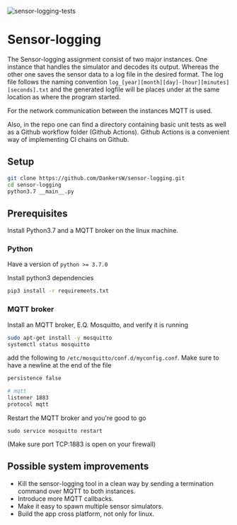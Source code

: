 ![sensor-logging-tests](https://github.com/DankersW/sensor-logging/workflows/sensor-logging-tests/badge.svg)
# Sensor-logging
The Sensor-logging assignment consist of two major instances. One instance that handles the simulator and decodes its 
output. Whereas the other one saves the sensor data to a log file in the desired format. The log file follows the 
naming convention ```log_[year][month][day]-[hour][minutes][seconds].txt``` and the generated logfile will be places 
under at the same location as where the program started. 

For the network communication between the instances MQTT is used. 

Also, in the repo one can find a directory containing basic unit tests as well as a Github workflow folder 
(Github Actions). Github Actions is a convenient way of implementing CI chains on Github.
  

## Setup 
```bash
git clone https://github.com/DankersW/sensor-logging.git
cd sensor-logging
python3.7 __main__.py
```

## Prerequisites
Install Python3.7 and a MQTT broker on the linux machine.
### Python
Have a version of ``` python >= 3.7.0 ```


Install python3 dependencies
```bash
pip3 install -r requirements.txt
```

### MQTT broker

Install an MQTT broker, E.Q. Mosquitto, and verify it is running 
```bash
sudo apt-get install -y mosquitto
systemctl status mosquitto
```

add the following to ```/etc/mosquitto/conf.d/myconfig.conf```. Make sure to have a newline at the end of the file

```bash
persistence false

# mqtt
listener 1883
protocol mqtt

```

Restart the MQTT broker and you're good to go
```
sudo service mosquitto restart
```
(Make sure port TCP:1883 is open on your firewall)


## Possible system improvements
* Kill the sensor-logging tool in a clean way by sending a termination command over MQTT to both instances.
* Introduce more MQTT callbacks.
* Make it easy to spawn multiple sensor simulators.
* Build the app cross platform, not only for linux.  